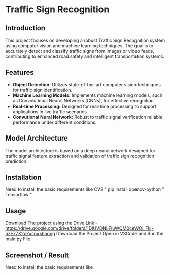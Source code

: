 # Traffic Sign Recognition


## Introduction

This project focuses on developing a robust Traffic Sign Recognition system using computer vision and machine learning techniques. The goal is to accurately detect and classify traffic signs from images or video feeds, contributing to enhanced road safety and intelligent transportation systems.

## Features

- **Object Detection:** Utilizes state-of-the-art computer vision techniques for traffic sign identification.
- **Machine Learning Models:** Implements machine learning models, such as Convolutional Neural Networks (CNNs), for effective recognition.
- **Real-time Processing:** Designed for real-time processing to support applications in live traffic scenarios.
- **Convutional Nural Network:** Robust to traffic signal verification reliable performance under different conditions.

## Model Architecture
The model architecture is based on a deep neural network designed for traffic signal feature extraction and validation of traffic sign recognition prediction.

## Installation
Need to install the basic requirements like 
CV2 " pip install opencv-python "
Tensorflow "

## Usage
Download The project using the Drive Link -
https://drive.google.com/drive/folders/1DIUVDNLFluWQM0ceWOi_Fkj-hzE77X2o?usp=sharing 
Download the Project Open in VSCode and Run the main.py File

## Screenshot / Result
Need to install the basic requirements like 
